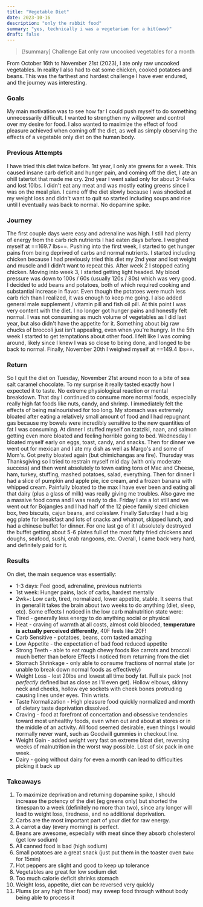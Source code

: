 ```yaml
---
title: "Vegetable Diet"
date: 2023-10-16
description: "only the rabbit food"
summary: "yes, technically i was a vegetarian for a bit(eww)"
draft: false
---
```


>[!summary] Challenge
>Eat only raw uncooked vegetables for a month

From October 16th to November 21st (2023), I ate only raw uncooked vegetables. In reality I also had to eat some chicken, cooked potatoes and beans. This was the farthest and hardest challenge I have ever endured, and the journey was interesting.

### Goals
My main motivation was to see how far I could push myself to do something unnecessarily difficult. I wanted to strengthen my willpower and control over my desire for food. I also wanted to maximize the effect of food pleasure achieved when coming off the diet, as well as simply observing the effects of a vegetable only diet on the human body.
### Previous Attempts
I have tried this diet twice before. 1st year, I only ate greens for a week. This caused insane carb deficit and hunger pain, and coming off the diet, I ate an ohill tatertot that made me cry. 2nd year I went salad only for about 3-4wks and lost 10lbs. I didn't eat any meat and was mostly eating greens since I was on the meal plan. I came off the diet slowly because I was shocked at my weight loss and didn't want to quit so started including soups and rice until I eventually was back to normal. No dopamine spike.
### Journey
The first couple days were easy and adrenaline was high. I still had plenty of energy from the carb rich nutrients I had eaten days before. I weighed myself at ==169.7 lbs==. Pushing into the first week, I started to get hunger pains from being deprived of carbs and normal nutrients. I started including chicken because I had previously tried this diet my 2nd year and lost weight and muscle and I didn't want to repeat this. After week 2 I stopped eating chicken. Moving into week 3, I started getting light headed. My blood pressure was down to 100s / 60s (usually 120s / 80s) which was very good. I decided to add beans and potatoes, both of which required cooking and substantial increase in flavor. Even though the potatoes were much less carb rich than I realized, it was enough to keep me going. I also added general male supplement / vitamin pill and fish oil pill. At this point I was very content with the diet. I no longer got hunger pains and honestly felt normal. I was not consuming as much volume of vegetables as I did last year, but also didn't have the appetite for it. Something about big raw chucks of broccoli just isn't appealing, even when you're hungry. In the 5th week I started to get temptations about other food. I felt like I was coming around, likely since I knew I was so close to being done, and longed to be back to normal. Finally, November 20th I weighed myself at ==149.4 lbs==.
### Return
So I quit the diet on Tuesday, November 21st around noon to a bite of sea salt caramel chocolate. To my surprise it really tasted exactly how I expected it to taste. No extreme physiological reaction or mental breakdown. That day I continued to consume more normal foods, especially really high fat foods like nuts, candy, and shrimp. I immediately felt the effects of being malnourished for too long. My stomach was extremely bloated after eating a relatively small amount of food and I had repugnant gas because my bowels were incredibly sensitive to the new quantities of fat I was consuming. At dinner I stuffed myself on tzatziki, naan, and salmon getting even more bloated and feeling horrible going to bed. Wednesday I bloated myself early on eggs, toast, candy, and snacks. Then for dinner we went out for mexican and I ate my dish as well as Margo's and some of Mom's. Got pretty bloated again (but chimichangas are fire). Thursday was Thanksgiving so I tried to restrain myself mid day (with only moderate success) and then went absolutely to town eating tons of Mac and Cheese, ham, turkey, stuffing, mashed potatoes, salad, everything. Then for dinner I had a slice of pumpkin and apple pie, ice cream, and a frozen banana with whipped cream. Painfully bloated to the max I have ever been and eating all that dairy (plus a glass of milk) was really giving me troubles. Also gave me a massive food coma and I was ready to die. Friday I ate a lot still and we went out for Bojangles and I had half of the 12 piece family sized chicken box, two biscuits, cajun beans, and coleslaw. Finally Saturday I had a big egg plate for breakfast and lots of snacks and whatnot, skipped lunch, and had a chinese buffet for dinner. For one last go of it I absolutely destroyed the buffet getting about 5-6 plates full of the most fatty fried chickens and doughs, seafood, sushi, crab rangoons, etc. Overall, I came back very hard, and definitely paid for it.
### Results
On diet, the main sequence was essentially:
- 1-3 days: Feel good, adrenaline, previous nutrients
- 1st week: Hunger pains, lack of carbs, hardest mentally
- 2wk+: Low carb, tired, normalized, lower appetite, stable. 
It seems that in general it takes the brain about two weeks to do anything (diet, sleep, etc). Some effects I noticed in the low carb malnutrition state were:
- Tired - generally less energy to do anything social or physical
- Heat - craving of warmth at all costs, almost cold blooded, **temperature is actually perceived differently**, 40F feels like 20F!
- Carb Sensitive - potatoes, beans, corn tasted amazing
- Low Appetite - the expectation of bad food reduced appetite
- Strong Teeth - able to eat rough chewy foods like carrots and broccoli much better than before
Effects I noticed from returning from the diet
- Stomach Shrinkage - only able to consume fractions of normal state (or unable to break down normal foods as effectively)
- Weight Loss - lost 20lbs and lowest all time body fat. Full six pack (not *perfectly* defined but as close as I'll even get). Hollow elbows, skinny neck and cheeks, hollow eye sockets with cheek bones protruding causing lines under eyes. Thin wrists.
- Taste Normalization - High pleasure food quickly normalized and month of dietary taste deprivation dissolved.
- Craving - food at forefront of concertation and obsessive tendencies toward most unhealthy foods, even when out and about at stores or in the middle of an activity. All food seemed desirable, even things I would normally never want, such as Goodwill gummies in checkout line.
- Weight Gain - added weight very fast on extreme bloat diet, reversing weeks of malnutrition in the worst way possible. Lost of six pack in one week.
- Dairy - going without dairy for even a month can lead to difficulties picking it back up

### Takeaways
1. To maximize deprivation and returning dopamine spike, I should increase the potency of the diet (eg greens only) but shorted the timespan to a week (definitely no more than two), since any longer will lead to weight loss, tiredness, and no additional deprivation. 
2. Carbs are the most important part of your diet for raw energy.
3. A carrot a day (every morning) is perfect.
4. Beans are awesome, especially with meat since they absorb cholesterol (get low sodium)
5. All canned food is bad (high sodium)
6. Small potatoes are a great snack (just put them in the toaster oven `Bake` for 15min)
7. Hot peppers are slight and good to keep up tolerance
8. Vegetables are great for low sodium diet
9. Too much calorie deficit shrinks stomach
10. Weight loss, appetite, diet can be reversed very quickly
11. Plums (or any high fiber food) may sweep food through without body being able to process it
